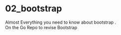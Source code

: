 # 02_bootstrap

Almost Everything you need to know about bootstrap . <br/>
On the Go Repo to revise Bootstrap
